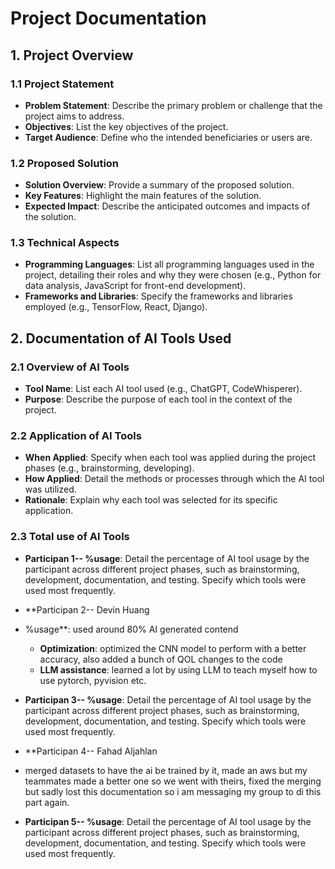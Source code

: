 # Project Documentation

## 1. Project Overview

### 1.1 Project Statement
- **Problem Statement**: Describe the primary problem or challenge that the project aims to address.
- **Objectives**: List the key objectives of the project.
- **Target Audience**: Define who the intended beneficiaries or users are.

### 1.2 Proposed Solution
- **Solution Overview**: Provide a summary of the proposed solution.
- **Key Features**: Highlight the main features of the solution.
- **Expected Impact**: Describe the anticipated outcomes and impacts of the solution.

### 1.3 Technical Aspects
- **Programming Languages**: List all programming languages used in the project, detailing their roles and why they were chosen (e.g., Python for data analysis, JavaScript for front-end development).
- **Frameworks and Libraries**: Specify the frameworks and libraries employed (e.g., TensorFlow, React, Django).


## 2. Documentation of AI Tools Used

### 2.1 Overview of AI Tools
- **Tool Name**: List each AI tool used (e.g., ChatGPT, CodeWhisperer).
- **Purpose**: Describe the purpose of each tool in the context of the project.

### 2.2 Application of AI Tools
- **When Applied**: Specify when each tool was applied during the project phases (e.g., brainstorming, developing).
- **How Applied**: Detail the methods or processes through which the AI tool was utilized.
- **Rationale**: Explain why each tool was selected for its specific application.

### 2.3 Total use of AI Tools
- **Participan 1-- %usage**: Detail the percentage of AI tool usage by the participant across different project phases, such as brainstorming, development, documentation, and testing. Specify which tools were used most frequently.
- **Participan 2-- Devin Huang
-   %usage**: used around 80% AI generated contend
    - **Optimization**: optimized the CNN model to perform with a better accuracy, also added a bunch of QOL changes to the code
    - **LLM assistance**: learned a lot by using LLM to teach myself how to use pytorch, pyvision etc.


- **Participan 3-- %usage**: Detail the percentage of AI tool usage by the participant across different project phases, such as brainstorming, development, documentation, and testing. Specify which tools were used most frequently.
- **Participan 4-- Fahad Aljahlan
- merged datasets to have the ai be trained by it, made an aws but my teammates made a better one so we went with theirs, fixed the merging but sadly lost this documentation so i am messaging my group to di this part again.
- **Participan 5-- %usage**: Detail the percentage of AI tool usage by the participant across different project phases, such as brainstorming, development, documentation, and testing. Specify which tools were used most frequently.
